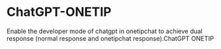 # ChatGPT-ONETIP
Enable the developer mode of chatgpt in onetipchat to achieve dual response (normal response and onetipchat response).ChatGPT ONETIP
